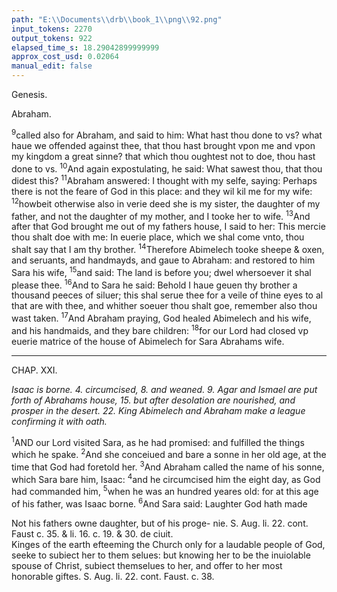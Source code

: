 ```yaml
---
path: "E:\\Documents\\drb\\book_1\\png\\92.png"
input_tokens: 2270
output_tokens: 922
elapsed_time_s: 18.29042899999999
approx_cost_usd: 0.02064
manual_edit: false
---
```

Genesis.

Abraham.

<sup>9</sup>called also for Abraham, and said to him: What hast thou done to vs? what haue we offended against thee, that thou hast brought vpon me and vpon my kingdom a great sinne? that which thou oughtest not to doe, thou hast done to vs. <sup>10</sup>And again expostulating, he said: What sawest thou, that thou didest this? <sup>11</sup>Abraham answered: I thought with my selfe, saying: Perhaps there is not the feare of God in this place: and they wil kil me for my wife: <sup>12</sup>howbeit otherwise also in verie deed she is my sister, the daughter of my father, and not the daughter of my mother, and I tooke her to wife. <sup>13</sup>And after that God brought me out of my fathers house, I said to her: This mercie thou shalt doe with me: In euerie place, which we shal come vnto, thou shalt say that I am thy brother. <sup>14</sup>Therefore Abimelech tooke sheepe & oxen, and seruants, and handmayds, and gaue to Abraham: and restored to him Sara his wife, <sup>15</sup>and said: The land is before you; dwel whersoever it shal please thee. <sup>16</sup>And to Sara he said: Behold I haue geuen thy brother a thousand peeces of siluer; this shal serue thee for a veile of thine eyes to al that are with thee, and whither soeuer thou shalt goe, remember also thou wast taken. <sup>17</sup>And Abraham praying, God healed Abimelech and his wife, and his handmaids, and they bare children: <sup>18</sup>for our Lord had closed vp euerie matrice of the house of Abimelech for Sara Abrahams wife.

<hr>

CHAP. XXI.

*Isaac is borne. 4. circumcised, 8. and weaned. 9. Agar and Ismael are put forth of Abrahams house, 15. but after desolation are nourished, and prosper in the desert. 22. King Abimelech and Abraham make a league confirming it with oath.*

<sup>1</sup>AND our Lord visited Sara, as he had promised: and fulfilled the things which he spake. <sup>2</sup>And she conceiued and bare a sonne in her old age, at the time that God had foretold her. <sup>3</sup>And Abraham called the name of his sonne, which Sara bare him, Isaac: <sup>4</sup>and he circumcised him the eight day, as God had commanded him, <sup>5</sup>when he was an hundred yeares old: for at this age of his father, was Isaac borne. <sup>6</sup>And Sara said: Laughter God hath made

<aside>Not his fathers owne daughter, but of his proge- nie. S. Aug. li. 22. cont. Faust c. 35. & li. 16. c. 19. & 30. de ciuit.</aside>

<aside>Kinges of the earth efteeming the Church only for a laudable people of God, seeke to subiect her to them selues: but knowing her to be the inuiolable spouse of Christ, subiect themselues to her, and offer to her most honorable giftes. S. Aug. li. 22. cont. Faust. c. 38.</aside>

[^1]: The sixt part of this booke.

[^2]: Of the progenie & other blessings of Abraham, Isaac, and Iacob.

[^3]: Abraham & Sara laughed (the admiring, the doubting) at the ioyful